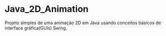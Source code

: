 # Java_2D_Animation

Projeto simples de uma animação 2D em Java usando conceitos básicos de interface gráfica(GUIs) Swing.
